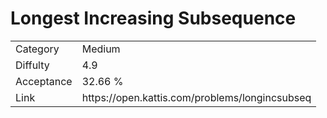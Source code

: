 # Longest Increasing Subsequence

<table>
    <tr>
        <td>Category</td>
        <td>Medium</td>
    </tr>
    <tr>
        <td>Diffulty</td>
        <td>4.9</td>
    </tr>
    <tr>
        <td>Acceptance</td>
        <td>32.66 %</td>
    </tr>
    <tr>
        <td>Link</td>
        <td>https://open.kattis.com/problems/longincsubseq</td>
    </tr>
</table>